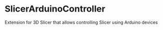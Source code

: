 # SlicerArduinoController
Extension for 3D Slicer that allows controlling Slicer using Arduino devices
